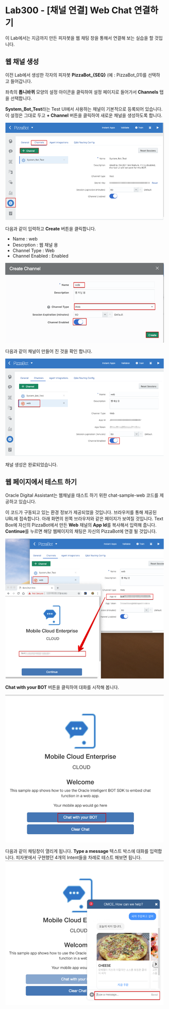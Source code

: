 Lab300 - [채널 연결] Web Chat 연결하기
=======

이 Lab에서는 지금까지 만든 피자봇을 웹 채팅 창을 통해서 연결해 보는 실습을 할 것입니다.


## 웹 채널 생성
이전 Lab에서 생성한 각자의 피자봇 **PizzaBot_{SEQ}** (예 : PizzaBot_01)를 선택하고 들어갑니다.

좌측의 **톱니바퀴** 모양의 설정 아이콘을 클릭하여 설정 페이지로 들어가서 **Channels** 탭을 선택합니다. 

**System_Bot_Test**라는 Test UI에서 사용하는 채널이 기본적으로 등록되어 있습니다. 이 설정은 그대로 두고 **+ Channel** 버튼을 클릭하여 새로운 채널을 생성하도록 합니다. 

![](images/channel/01_channel_settings.png)

다음과 같이 입력하고 **Create** 버튼을 클릭합니다.

* Name : web
* Descrption : 웹 채널 용 
* Channel Type : Web
* Channel Enabled : Enabled

![](images/channel/02_create_channel.png)

다음과 같이 채널이 만들어 진 것을 확인 합니다.

![](images/channel/03_Channel_created.png)

채널 생성은 완료되었습니다.

## 웹 페이지에서 테스트 하기
Oracle Digital Assistant는 웹채널을 태스트 하기 위한 chat-sample-web 코드를 제공하고 있습니다.

이 코드가 구동되고 있는 환경 정보가 제공되었을 것입니다. 브라우저를 통해 제공된 URL에 접속합니다. 아래 화면의 왼쪽 브라우저와 같은 페이지가 보여질 것입니다.
Text Box에 자신의 PizzaBot에서 만든 **Web** 채널의 **App Id**를 복사해서 입력해 줍니다. **Continue**를 누르면 해당 웹페이지의 채팅은 자신의 PizzaBot에 연결 될 것입니다.

![](images/channel/04_web_app_id.png)

**Chat with your BOT** 버튼을 클릭하여 대화를 시작해 봅니다.

![](images/channel/05_chat_with_your_bot.png)

다음과 같이 채팅창이 열리게 됩니다. **Type a message** 텍스트 박스에 대화를 입력합니다.
피자봇에서 구현했던 4개의 Intent들을 차례로 테스트 해보면 됩니다.
![](images/channel/06_chat.png)


